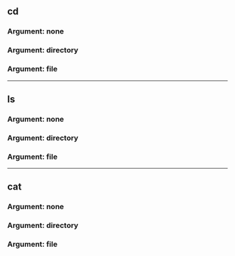 ## cd
### Argument: none
### Argument: directory
### Argument: file
---
## ls
### Argument: none
### Argument: directory
### Argument: file
---
## cat
### Argument: none
### Argument: directory
### Argument: file
